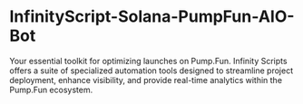 # InfinityScript-Solana-PumpFun-AIO-Bot
Your essential toolkit for optimizing launches on Pump.Fun. Infinity Scripts offers a suite of specialized automation tools designed to streamline project deployment, enhance visibility, and provide real-time analytics within the Pump.Fun ecosystem. 
